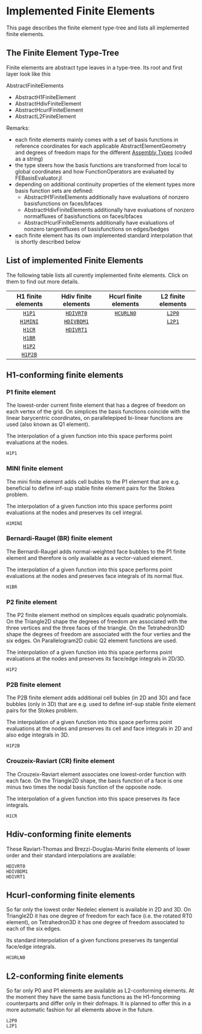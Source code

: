 
# Implemented Finite Elements

This page describes the finite element type-tree and lists all implemented finite elements.



## The Finite Element Type-Tree

Finite elements are abstract type leaves in a type-tree. Its root and first layer look like this

AbstractFiniteElements
- AbstractH1FiniteElement
- AbstractHdivFiniteElement
- AbstractHcurlFiniteElement
- AbstractL2FiniteElement


Remarks:
- each finite elements mainly comes with a set of basis functions in reference coordinates for each applicable AbstractElementGeometry and degrees of freedom maps for the different [Assembly Types](@ref) (coded as a string)
- the type steers how the basis functions are transformed from local to global coordinates and how FunctionOperators are evaluated by FEBasisEvaluator.jl
- depending on additional continuity properties of the element types more basis function sets are defined:
    - AbstractH1FiniteElements additionally have evaluations of nonzero basisfunctions on faces/bfaces
    - AbstractHdivFiniteElements additionally have evaluations of nonzero normalfluxes of basisfunctions on faces/bfaces
    - AbstractHcurlFiniteElements additionally have evaluations of nonzero tangentfluxes of basisfunctions on edges/bedges
- each finite element has its own implemented standard interpolation that is shortly described below


## List of implemented Finite Elements

The following table lists all curently implemented finite elements. Click on them to find out more details.


| H1 finite elements | Hdiv finite elements | Hcurl finite elements | L2 finite elements |
| :----------------: | :------------------: | :-------------------: | :----------------: |
| [`H1P1`](@ref)     | [`HDIVRT0`](@ref)    | [`HCURLN0`](@ref)     | [`L2P0`](@ref)     |
| [`H1MINI`](@ref)   | [`HDIVBDM1`](@ref)   |                       | [`L2P1`](@ref)     |
| [`H1CR`](@ref)     | [`HDIVRT1`](@ref)    |                       |                    |
| [`H1BR`](@ref)     |                      |                       |                    |
| [`H1P2`](@ref)     |                      |                       |                    |
| [`H1P2B`](@ref)    |                      |                       |                    |



## H1-conforming finite elements

### P1 finite element

The lowest-order current finite element that has a degree of freedom on each vertex of the grid. On simplices the
basis functions coincide with the linear barycentric coordinates, on parallelepiped bi-linear functions are used
(also known as Q1 element).

The interpolation of a given function into this space performs point evaluations at the nodes.

```@docs
H1P1
```


### MINI finite element

The mini finite element adds cell bubles to the P1 element that are e.g. beneficial to define inf-sup stable finite element pairs for the Stokes problem.

The interpolation of a given function into this space performs point evaluations at the nodes and preserves its
cell integral.

```@docs
H1MINI
```

### Bernardi-Raugel (BR) finite element

The Bernardi-Raugel adds normal-weighted face bubbles to the P1 finite element and therefore is only available
as a vector-valued element.

The interpolation of a given function into this space performs point evaluations at the nodes and preserves face integrals of its normal flux.

```@docs
H1BR
```


### P2 finite element

The P2 finite element method on simplices equals quadratic polynomials. On the Triangle2D shape the degrees of freedom
are associated with the three vertices and the three faces of the triangle. On the Tetrahedron3D shape the degrees of freedom are associated with the four verties and the six edges. On Parallelogram2D cubic Q2 element functions are used.

The interpolation of a given function into this space performs point evaluations at the nodes and preserves its face/edge integrals in 2D/3D.

```@docs
H1P2
```

### P2B finite element

The P2B finite element adds additional cell bubles (in 2D and 3D) and face bubbles (only in 3D) that are e.g. used to define inf-sup stable finite element pairs for the Stokes problem.

The interpolation of a given function into this space performs point evaluations at the nodes and preserves its cell and face integrals in 2D and also edge integrals in 3D.

```@docs
H1P2B
```

### Crouzeix-Raviart (CR) finite element

The Crouzeix-Raviart element associates one lowest-order function with each face. On the Triangle2D shape, the basis function of a face is one minus two times the nodal basis function of the opposite node. 

The interpolation of a given function into this space preserves its face integrals.

```@docs
H1CR
```



## Hdiv-conforming finite elements

These Raviart-Thomas and Brezzi-Douglas-Marini finite elements of lower order and their standard interpolations are available:

```@docs
HDIVRT0
HDIVBDM1
HDIVRT1
```

## Hcurl-conforming finite elements

So far only the lowest order Nedelec element is available in 2D and 3D. On Triangle2D it has one degree of freedom for each face (i.e. the rotated RT0 element), on Tetrahedron3D it has one degree of freedom associated to each of the six edges.

Its standard interpolation of a given functions preserves its tangential face/edge integrals.

```@docs
HCURLN0
```

## L2-conforming finite elements

So far only P0 and P1 elements are available as L2-conforming elements. At the moment they have the same basis functions as the H1-foncorming counterparts and differ only in their dofmaps. It is planned to offer this
in a more automatic fashion for all elements above in the future.

```@docs
L2P0
L2P1
```
